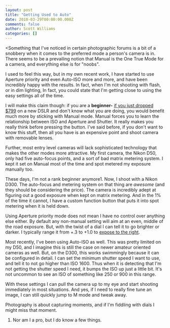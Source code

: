 ```yaml
---
layout: post
title: "Getting Used to Auto"
date: 2010-03-29T00:00:00.000Z
comments: false
author: Scott Williams
categories: []
---
```

<Something that I've noticed in certain photographic forums is a bit of a snobbery when it comes to the preferred mode a person's camera is in. There seems to be a prevailing notion that Manual is the One True Mode for a camera, and everything else is for "noobs".

I used to feel this way, but in my own recent work, I have started to use Aperture priority and even Auto-ISO more and more, and have been incredibly happy with the results. In fact, when I'm not shooting with flash, or in dim lighting, In fact, you could state that I'm getting close to using the easy settings all of the time.

I will make this claim though: if you are a <b>beginner-</b> <a href="./1250761860000.jpg">if you just dropped $799</a> on a new DSLR and don't know what you are doing, you would benefit much more by sticking with Manual mode. Manual forces you to learn the relationship between ISO and Aperture and Shutter. It really makes you really think before pressing the button. I've said before, if you don't want to know this stuff, then all you have is an expensive point and shoot camera with removable lenses.

Further, most entry level cameras will lack sophisticated technology that makes the other modes more attractive. My first camera, the Nikon D50, only had five auto-focus points, and a sort of bad matrix metering system. I kept it set on Manual most of the time and spot metered my exposure manually too.

These days, I'm not a rank beginner anymore<span>1</span>. Now, I shoot with a Nikon D300. The auto-focus and metering system on that thing are <i>awesome </i>(and they should be considering the price). The camera is incredibly adept at figuring out a good exposure when kept on matrix metering. And in the 1% of the time it cannot, I have a custom function button that puts it into spot metering when it is held down.

Using Aperture priority mode does not mean I have no control over anything else either. By default any non-manual setting will aim at an even, middle of the road exposure. But, with the twist of a dial I can tell it to go brighter or darker. I typically range it from +.3 to +1.0 to <a href="http://www.luminous-landscape.com/tutorials/expose-right.shtml">expose to the right</a>.

Most recently, I've been using Auto-ISO as well. This was pretty limited on my D50, and I imagine this is still the case on newer amateur oriented cameras as well. But, on the D300, this works swimmingly because it can be configured in detail. I can set the minimum shutter speed I want to use, and tell it to not go higher than ISO 1600. Thus when it is detecting that I'm not getting the shutter speed I need, it bumps the ISO up just a little bit. It's not uncommon to see an ISO of something like 250 or 900 in this range.

With these settings I can pull the camera up to my eye and start shooting immediately in most situations. And yes, if I need to really fine tune an image, I can still quickly jump to M mode and tweak away.

Photography is about capturing moments, and if I'm fiddling with dials I might miss that moment.

1. Nor am I a pro, but I do know a few things.
